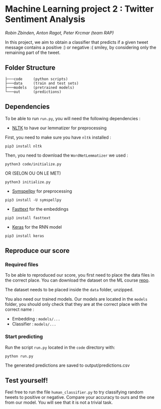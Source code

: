 # Machine Learning project 2 : Twitter Sentiment Analysis
_Robin Zbinden, Anton Ragot, Peter Krcmar (team RAP)_

In this project, we aim to obtain a classifier that predicts if a given tweet message contains a positive :) or negative :( smiley, by considering only the remaining part of the tweet.

## Folder Structure

```
├───code     (python scripts)
├───data     (train and test sets)
├───models   (pretrained models)
└───out      (predictions)

```

## Dependencies

To be able to run `run.py`, you will need the following dependencies :

 - [NLTK](https://www.nltk.org/) to have our lemmatizer for preprocessing
 
 First, you need to make sure you have `nltk` installed :
 ```
 pip3 install nltk
 ```
 Then, you need to download the `WordNetLemmatizer` we used :
 ```
 python3 code/initialize.py
 ```
 OR  (SELON OU ON LE MET)
  ```
 python3 initialize.py
 ```
  
 - [Symspellpy](https://pypi.org/project/symspellpy/) for preprocessing
 ```
 pip3 install -U symspellpy
 ```
 
 - [Fasttext](https://fasttext.cc/) for the embeddings
 ```
 pip3 install fasttext
 ```
 
- [Keras](https://keras.io/) for the RNN model
```
pip3 install keras
```

## Reproduce our score

### Required files

To be able to reproduced our score, you first need to place the data files in the correct place. You can download the dataset on the ML course [repo](https://github.com/epfml/ML_course/tree/master/projects/project2/project_text_classification/Datasets).

The dataset needs to be placed inside the `data` folder, unzipped.

You also need our trained models. Our models are located in the `models` folder, you should only check that they are at the correct place with the correct name :
- Embedding : `models/...`
- Classifier : `models/...`

### Start predicting

Run the script `run.py` located in the `code` directory with: 

```python run.py```

The generated predictions are saved to output/predictions.csv


## Test yourself!

Feel free to run the file `human_classifier.py` to try classifying random tweets to positive or negative. Compare your accuracy to ours and the one from our model. You will see that it is not a trivial task.
